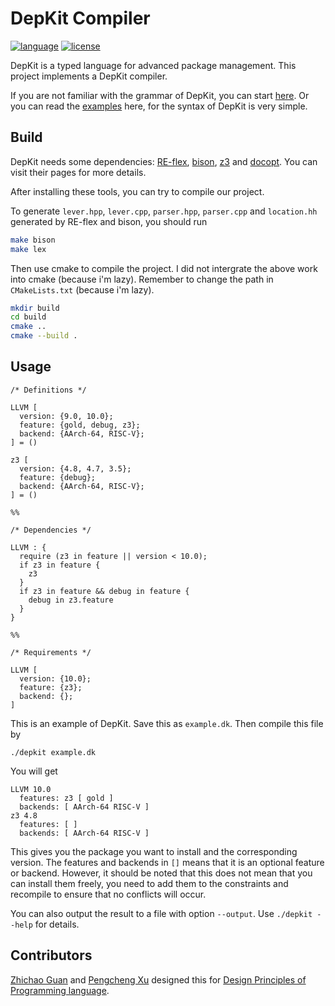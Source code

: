 # DepKit Compiler

[![language](https://img.shields.io/badge/C%2B%2B-17-blue)](https://en.wikipedia.org/wiki/C%2B%2B#Standardization)
[![license](https://img.shields.io/badge/license-AGPL--v3.0-blueviolet)](https://opensource.org/licenses/MIT)

DepKit is a typed language for advanced package management. This project implements a DepKit compiler.

If you are not familiar with the grammar of DepKit, you can start [here](). Or you can read the [examples](https://github.com/vbcpascal/depkit/tree/master/examples) here, for the syntax of DepKit is very simple.

## Build

DepKit needs some dependencies: [RE-flex](https://www.genivia.com/doc/reflex/html/index.html), [bison](https://www.gnu.org/software/bison/), [z3](https://github.com/Z3Prover/z3) and [docopt](https://github.com/docopt/docopt.cpp). You can visit their pages for more details.

After installing these tools, you can try to compile our project.

To generate `lever.hpp`, `lever.cpp`, `parser.hpp`, `parser.cpp` and `location.hh` generated by RE-flex and bison, you should run

``` bash
make bison
make lex
```

Then use cmake to compile the project. I did not intergrate the above work into cmake (because i'm lazy). Remember to change the path in `CMakeLists.txt` (because i'm lazy).

``` bash
mkdir build
cd build
cmake ..
cmake --build .
```

## Usage

``` 
/* Definitions */

LLVM [
  version: {9.0, 10.0};
  feature: {gold, debug, z3};
  backend: {AArch-64, RISC-V};
] = ()

z3 [
  version: {4.8, 4.7, 3.5};
  feature: {debug};
  backend: {AArch-64, RISC-V};
] = ()

%%

/* Dependencies */

LLVM : {
  require (z3 in feature || version < 10.0);
  if z3 in feature {
    z3  
  }
  if z3 in feature && debug in feature {
    debug in z3.feature
  }
}

%%

/* Requirements */

LLVM [
  version: {10.0};
  feature: {z3};
  backend: {};
]
```

This is an example of DepKit. Save this as `example.dk`. Then compile this file by

```
./depkit example.dk
```

You will get

```
LLVM 10.0
  features: z3 [ gold ]
  backends: [ AArch-64 RISC-V ]
z3 4.8
  features: [ ]
  backends: [ AArch-64 RISC-V ]
```

This gives you the package you want to install and the corresponding version. The features and backends in `[]` means that it is an optional feature or backend. However, it should be noted that this does not mean that you can install them freely, you need to add them to the constraints and recompile to ensure that no conflicts will occur.

You can also output the result to a file with option `--output`. Use `./depkit --help` for details.

## Contributors

[Zhichao Guan](https://github.com/vbcpascal) and [Pengcheng Xu](https://github.com/KireinaHoro/) designed this for [Design Principles of Programming language](https://xiongyingfei.github.io/DPPL/2020/main.htm).